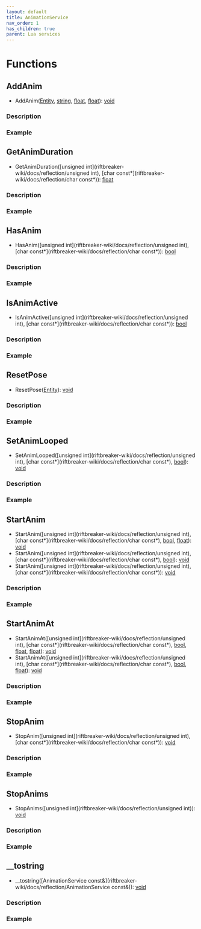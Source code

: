 ```yaml
---
layout: default
title: AnimationService
nav_order: 1
has_children: true
parent: Lua services
---
```

# Functions
## AddAnim
 * AddAnim([Entity](riftbreaker-wiki/docs/reflection/Entity), [string](riftbreaker-wiki/docs/reflection/string), [float](riftbreaker-wiki/docs/reflection/float), [float](riftbreaker-wiki/docs/reflection/float)): [void](riftbreaker-wiki/docs/reflection/void)
### Description
### Example
## GetAnimDuration
 * GetAnimDuration([unsigned int](riftbreaker-wiki/docs/reflection/unsigned int), [char const*](riftbreaker-wiki/docs/reflection/char const*)): [float](riftbreaker-wiki/docs/reflection/float)
### Description
### Example
## HasAnim
 * HasAnim([unsigned int](riftbreaker-wiki/docs/reflection/unsigned int), [char const*](riftbreaker-wiki/docs/reflection/char const*)): [bool](riftbreaker-wiki/docs/reflection/bool)
### Description
### Example
## IsAnimActive
 * IsAnimActive([unsigned int](riftbreaker-wiki/docs/reflection/unsigned int), [char const*](riftbreaker-wiki/docs/reflection/char const*)): [bool](riftbreaker-wiki/docs/reflection/bool)
### Description
### Example
## ResetPose
 * ResetPose([Entity](riftbreaker-wiki/docs/reflection/Entity)): [void](riftbreaker-wiki/docs/reflection/void)
### Description
### Example
## SetAnimLooped
 * SetAnimLooped([unsigned int](riftbreaker-wiki/docs/reflection/unsigned int), [char const*](riftbreaker-wiki/docs/reflection/char const*), [bool](riftbreaker-wiki/docs/reflection/bool)): [void](riftbreaker-wiki/docs/reflection/void)
### Description
### Example
## StartAnim
 * StartAnim([unsigned int](riftbreaker-wiki/docs/reflection/unsigned int), [char const*](riftbreaker-wiki/docs/reflection/char const*), [bool](riftbreaker-wiki/docs/reflection/bool), [float](riftbreaker-wiki/docs/reflection/float)): [void](riftbreaker-wiki/docs/reflection/void)
 * StartAnim([unsigned int](riftbreaker-wiki/docs/reflection/unsigned int), [char const*](riftbreaker-wiki/docs/reflection/char const*), [bool](riftbreaker-wiki/docs/reflection/bool)): [void](riftbreaker-wiki/docs/reflection/void)
 * StartAnim([unsigned int](riftbreaker-wiki/docs/reflection/unsigned int), [char const*](riftbreaker-wiki/docs/reflection/char const*)): [void](riftbreaker-wiki/docs/reflection/void)
### Description
### Example
## StartAnimAt
 * StartAnimAt([unsigned int](riftbreaker-wiki/docs/reflection/unsigned int), [char const*](riftbreaker-wiki/docs/reflection/char const*), [bool](riftbreaker-wiki/docs/reflection/bool), [float](riftbreaker-wiki/docs/reflection/float), [float](riftbreaker-wiki/docs/reflection/float)): [void](riftbreaker-wiki/docs/reflection/void)
 * StartAnimAt([unsigned int](riftbreaker-wiki/docs/reflection/unsigned int), [char const*](riftbreaker-wiki/docs/reflection/char const*), [bool](riftbreaker-wiki/docs/reflection/bool), [float](riftbreaker-wiki/docs/reflection/float)): [void](riftbreaker-wiki/docs/reflection/void)
### Description
### Example
## StopAnim
 * StopAnim([unsigned int](riftbreaker-wiki/docs/reflection/unsigned int), [char const*](riftbreaker-wiki/docs/reflection/char const*)): [void](riftbreaker-wiki/docs/reflection/void)
### Description
### Example
## StopAnims
 * StopAnims([unsigned int](riftbreaker-wiki/docs/reflection/unsigned int)): [void](riftbreaker-wiki/docs/reflection/void)
### Description
### Example
## __tostring
 * __tostring([AnimationService const&](riftbreaker-wiki/docs/reflection/AnimationService const&)): [void](riftbreaker-wiki/docs/reflection/void)
### Description
### Example
